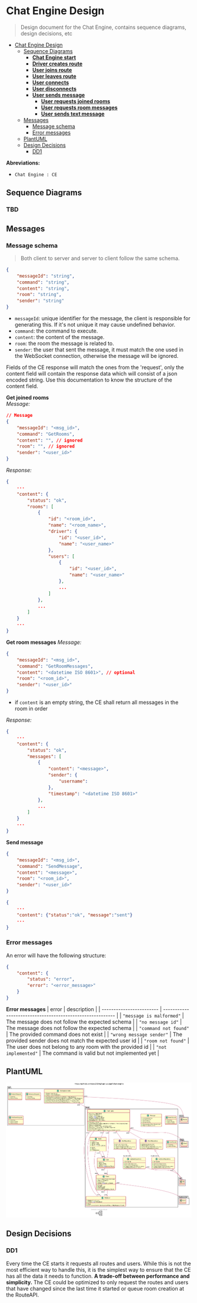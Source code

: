 # Chat Engine Design
> Design document for the Chat Engine, contains sequence diagrams, design decisions, etc

- [Chat Engine Design](#chat-engine-design)
  - [Sequence Diagrams](#sequence-diagrams)
    - [**Chat Engine start**](#chat-engine-start)
    - [**Driver creates route**](#driver-creates-route)
    - [**User joins route**](#user-joins-route)
    - [**User leaves route**](#user-leaves-route)
    - [**User connects**](#user-connects)
    - [**User disconnects**](#user-disconnects)
    - [**User sends message**](#user-sends-message)
      - [**User requests joined rooms**](#user-requests-joined-rooms)
      - [**User requests room messages**](#user-requests-room-messages)
      - [**User sends text message**](#user-sends-text-message)
  - [Messages](#messages)
    - [Message schema](#message-schema)
    - [Error messages](#error-messages)
  - [PlantUML](#plantuml)
  - [Design Decisions](#design-decisions)
    - [DD1](#dd1)


**Abreviations:**
- `Chat Engine : CE`

## Sequence Diagrams
### TBD

## Messages
### Message schema
> Both client to server and server to client follow the same schema.

```json
{
    "messageId": "string",
    "command": "string",
    "content": "string",
    "room": "string",
    "sender": "string"
}
```
- `messageId`: unique identifier for the message, the client is responsible for generating this. If it's not unique it may cause undefined behavior.
- `command`: the command to execute.
- `content`: the content of the message.
- `room`: the room the message is related to.
- `sender`: the user that sent the message, it must match the one used in the WebSocket connection, otherwise the message will be ignored.

Fields of the CE response will match the ones from the 'request', only the content field will contain the response data which will consist of a json encoded string.
Use this documentation to know the structure of the content field.

**Get joined rooms**  
_Message:_
```json
// Message
{
    "messageId": "<msg_id>",
    "command": "GetRooms",
    "content": "", // ignored
    "room": "", // ignored
    "sender": "<user_id>"
}
```
_Response:_
```json
{
    ···
    "content": {
        "status": "ok",
        "rooms": [
            {
                "id": "<room_id>",
                "name": "<room_name>",
                "driver": {
                    "id": "<user_id>",
                    "name": "<user_name>"
                },
                "users": [
                    {
                        "id": "<user_id>",
                        "name": "<user_name>"
                    },
                    ...
                ]
            },
            ...
        ]
    }
    ···
}
```

**Get room messages**
_Message:_
```json
{
    "messageId": "<msg_id>",
    "command": "GetRoomMessages",
    "content": "<datetime ISO 8601>", // optional
    "room": "<room_id>",
    "sender": "<user_id>"
}
```
- if `content` is an empty string, the CE shall return all messages in the room in order

_Response:_
```json
{
    ···
    "content": {
        "status": "ok",
        "messages": [
            {
                "content": "<message>",
                "sender": {
                    "username":
                },
                "timestamp": "<datetime ISO 8601>"
            },
            ...
        ]
    }
    ···
}
```

**Send message**
```json
{
    "messageId": "<msg_id>",
    "command": "SendMessage",
    "content": "<message>",
    "room": "<room_id>",
    "sender": "<user_id>"
}
```
```json
{
    ···
    "content": {"status":"ok", "message":"sent"}
    ···
}
```

### Error messages  
An error will have the following structure:
```json
{
    "content": {
        "status": "error",
        "error": "<error_message>"
    }
}
```

**Error messages**
| error                    | description                                               |
| ------------------------ | --------------------------------------------------------- |
| `"message is malformed"` | The message does not follow the expected schema           |
| `"no message id"`        | The message does not follow the expected schema           |
| `"command not found"`    | The provided command does not exist                       |
| `"wrong message sender"` | The provided sender does not match the expected user id   |
| `"room not found"`       | The user does not belong to any room with the provided id |
| `"not implemented"`      | The command is valid but not implemented yet              |

## PlantUML
![Architecture](ChatEngineMain.png)

## Design Decisions
### DD1
Every time the CE starts it requests all routes and users. While this is not the most efficient way to handle this, it is the simplest way to ensure that the CE has all the data it needs to function. **A trade-off between performance and simplicity.** The CE could be optimized to only request the routes and users that have changed since the last time it started or queue room creation at the RouteAPI.




